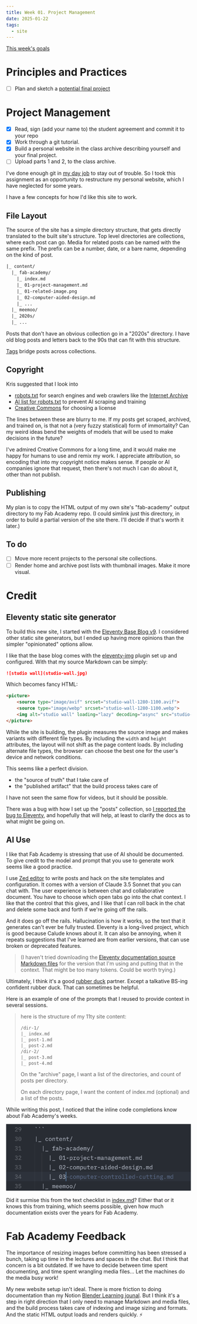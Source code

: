 ```yaml
---
title: Week 01. Project Management
date: 2025-01-22
tags:
  - site
---
```


[This week's goals](https://fabacademy.org/2025/nueval/principles_and_practices,_project_management.html)

# Principles and Practices

- [ ] Plan and sketch a [potential final project](01-potential-final-project.md)

# Project Management

- [x] Read, sign (add your name to) the student agreement and commit it to your repo
- [x] Work through a git tutorial.
- [x] Build a personal website in the class archive describing yourself and your final project.
- [ ] Upload parts 1 and 2, to the class archive.

I've done enough git in [my day job](https://cuttle.xyz/about-us) to stay out of trouble. So I took this assignment as an opportunity to restructure my personal website, which I have neglected for some years.

I have a few concepts for how I'd like this site to work.

## File Layout

The source of the site has a simple directory structure, that gets directly translated to the built site's structure. Top level directories are collections, where each post can go. Media for related posts can be named with the same prefix. The prefix can be a number, date, or a bare name, depending on the kind of post.

```txt
|_ content/
  |_ fab-academy/
    |_ index.md
    |_ 01-project-management.md
    |_ 01-related-image.png
    |_ 02-computer-aided-design.md
    |_ ...
  |_ meemoo/
  |_ 2020s/
  |_ ...
```

Posts that don't have an obvious collection go in a "2020s" directory. I have old blog posts and letters back to the 90s that can fit with this structure.

[Tags](/tags) bridge posts across collections.

## Copyright

Kris suggested that I look into

* [robots.txt](https://en.wikipedia.org/wiki/Robots.txt) for search engines and web crawlers like the [Internet Archive](https://web.archive.org/web/*/forresto.com)
* [AI list for robots.txt](https://github.com/ai-robots-txt/ai.robots.txt) to prevent AI scraping and training
* [Creative Commons](https://creativecommons.org/) for choosing a license

The lines between these are blurry to me. If my posts get scraped, archived, and trained on, is that not a (very fuzzy statistical) form of immortality? Can my weird ideas bend the weights of models that will be used to make decisions in the future?

I've admired Creative Commons for a long time, and it would make me happy for humans to use and remix my work. I appreciate attribution, so encoding that into my copyright notice makes sense. If people or AI companies ignore that request, then there's not much I can do about it, other than not publish.

## Publishing

My plan is to copy the HTML output of my own site's "fab-academy" output directory to my Fab Academy repo. (I could simlink just this directory, in order to build a partial version of the site there. I'll decide if that's worth it later.)

## To do

- [ ] Move more recent projects to the personal site collections.
- [ ] Render home and archive post lists with thumbnail images. Make it more visual.

# Credit

## Eleventy static site generator

To build this new site, I started with the [Eleventy Base Blog v9](https://github.com/11ty/eleventy-base-blog). I considered other static site generators, but I ended up having more opinions than the simpler "opinionated" options allow.

I like that the base blog comes with the [eleventy-img](https://www.11ty.dev/docs/plugins/image/) plugin set up and configured. With that my source Markdown can be simply:

```markdown
![studio wall](studio-wall.jpg)
```

Which becomes fancy HTML:

```html
<picture>
	<source type="image/avif" srcset="studio-wall-1280-1100.avif">
	<source type="image/webp" srcset="studio-wall-1280-1100.webp">
	<img alt="studio wall" loading="lazy" decoding="async" src="studio-wall-1280-1100.jpg" width="1280" height="1100">
</picture>
```

While the site is building, the plugin measures the source image and makes variants with different file types. By including the `width` and `height` attributes, the layout will not shift as the page content loads. By including alternate file types, the browser can choose the best one for the user's device and network conditions.

This seems like a perfect division.
* the "source of truth" that I take care of
* the "published artifact" that the build process takes care of

I have not seen the same flow for videos, but it should be possible.

There was a bug with how I set up the "posts" collection, so [I reported the bug to Eleventy](https://github.com/11ty/eleventy/issues/3630), and hopefully that will help, at least to clarify the docs as to what might be going on.

## AI Use

I like that Fab Academy is stressing that use of AI should be documented. To give credit to the model and prompt that you use to generate work seems like a good practice.

I use [Zed editor](https://zed.dev) to write posts and hack on the site templates and configuration. It comes with a version of Claude 3.5 Sonnet that you can chat with. The user experience is between chat and collaborative document. You have to choose which open tabs go into the chat context. I like that the control that this gives, and I like that I can roll back in the chat and delete some back and forth if we're going off the rails.

And it does go off the rails. Hallucination is how it works, so the text that it generates can't ever be fully trusted. Eleventy is a long-lived project, which is good because Calude knows about it. It can also be annoying, when it repeats suggestions that I've learned are from earlier versions, that can use broken or deprecated features.

> (I haven't tried downloading the [Eleventy documentation source Markdown files](https://github.com/11ty/11ty-website/tree/main/src/docs) for the version that I'm using and putting that in the context. That might be too many tokens. Could be worth trying.)

Ultimately, I think it's a good [rubber duck](https://en.wikipedia.org/wiki/Rubber_duck_debugging) partner. Except a talkative BS-ing confident rubber duck. That can sometimes be helpful.

Here is an example of one of the prompts that I reused to provide context in several sessions.

<blockquote>

here is the structure of my 11ty site content:

```
/dir-1/
|_ index.md
|_ post-1.md
|_ post-2.md
/dir-2/
|_ post-3.md
|_ post-4.md
```

On the "archive" page, I want a list of the directories, and count of posts per directory.

On each directory page, I want the content of index.md (optional) and a list of the posts.

</blockquote>

While writing this post, I noticed that the inline code completions know about Fab Academy's weeks.

![code completion knows that week 3 is computer controlled cutting](01-ai-knows-fab-academy.png)

Did it surmise this from the text checklist in [index.md](../)? Either that or it knows this from training, which seems possible, given how much documentation exists over the years for Fab Academy.

# Fab Academy Feedback

The importance of resizing images before committing has been stressed a bunch, taking up time in the lectures and spaces in the chat. But I think that concern is a bit outdated. If we have to decide between time spent documenting, and time spent wrangling media files... Let the machines do the media busy work!

My new website setup isn't ideal. There is more friction to doing documentation than my Notion [Blender Learning jounal](https://fopub.notion.site/2942db42f3d14348b382696c0296971d?v=ccfdc55d9fc347f4bf8661aa22f43c8c). But I think it's a step in right direction that I only need to manage Markdown and media files, and the build process takes care of indexing and image sizing and formats. And the static HTML output loads and renders quickly. ⚡️
